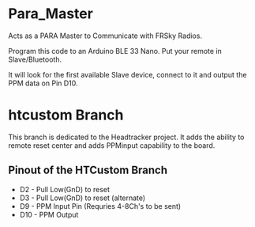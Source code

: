 # Para_Master
Acts as a PARA Master to Communicate with FRSky Radios.

Program this code to an Arduino BLE 33 Nano. Put your remote in Slave/Bluetooth.

It will look for the first available Slave device, connect to it and output the PPM data on Pin D10.

# htcustom Branch

This branch is dedicated to the Headtracker project. It adds the ability to remote reset center and adds PPMinput capability to the board.

## Pinout of the HTCustom Branch

* D2 - Pull Low(GnD) to reset
* D3 - Pull Low(GnD) to reset (alternate)
* D9 - PPM Input Pin (Requries 4-8Ch's to be sent)
* D10 - PPM Output

